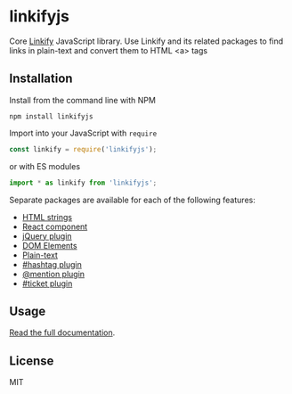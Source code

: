 linkifyjs
===

Core [Linkify](https://linkify.js.org/) JavaScript library. Use Linkify and its
related packages to find links in plain-text and convert them to HTML &lt;a&gt; tags


## Installation

Install from the command line with NPM

```
npm install linkifyjs
```

Import into your JavaScript with `require`
```js
const linkify = require('linkifyjs');
```
or with ES modules

```js
import * as linkify from 'linkifyjs';
```

Separate packages are available for each of the following features:
- [HTML strings](../linkify-html)
- [React component](../linkify-react)
- [jQuery plugin](../linkify-jquery)
- [DOM Elements](../linkify-element)
- [Plain-text](../linkify-string)
- [#hashtag plugin](../linkify-plugin-hashtag)
- [@mention plugin](../linkify-plugin-mention)
- [#ticket plugin](../linkify-plugin-ticket)

## Usage

[Read the full documentation](https://linkify.js.org/docs/linkifyjs.html).

## License

MIT
